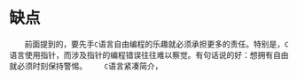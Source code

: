 # 缺点

&nbsp;&nbsp;&nbsp;&nbsp;&nbsp;&nbsp;&nbsp;前面提到的，要先手`C`语言自由编程的乐趣就必须承担更多的责任。特别是，`C `语言使用指针，而涉及指针的编程错误往往难以察觉。有句话说的好：想拥有自由就必须时刻保持警惕。
&nbsp;&nbsp;&nbsp;&nbsp;&nbsp;&nbsp;&nbsp;`C`语言紧凑简介，